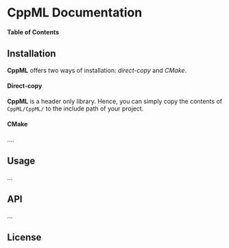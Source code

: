 # CppML Documentation

#### Table of Contents

## Installation

**CppML** offers two ways of installation: *direct-copy* and *CMake*.

#### Direct-copy

**CppML** is a header only library. Hence, you can simply copy the contents of `CppML/CppML/` to the include path of your project.

#### CMake

....

## Usage

...

## API

...

## License

